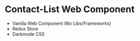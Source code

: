 # Contact-List Web Component

- Vanilla Web Component (No Libs/Frameworks)
- Redux Store
- Darkmode CSS

